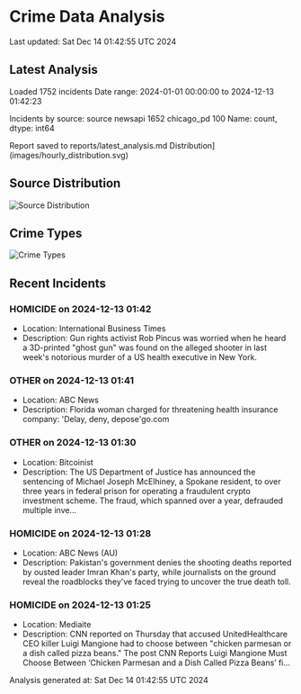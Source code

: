 # Crime Data Analysis
Last updated: Sat Dec 14 01:42:55 UTC 2024

## Latest Analysis

Loaded 1752 incidents
Date range: 2024-01-01 00:00:00 to 2024-12-13 01:42:23

Incidents by source:
source
newsapi       1652
chicago_pd     100
Name: count, dtype: int64

Report saved to reports/latest_analysis.md
Distribution](images/hourly_distribution.svg)

## Source Distribution
![Source Distribution](images/source_distribution.svg)

## Crime Types
![Crime Types](images/crime_types.svg)

## Recent Incidents

### HOMICIDE on 2024-12-13 01:42
- Location: International Business Times
- Description: Gun rights activist Rob Pincus was worried when he heard a 3D-printed "ghost gun" was found on the alleged shooter in last week's notorious murder of a US health executive in New York.


### OTHER on 2024-12-13 01:41
- Location: ABC News
- Description: Florida woman charged for threatening health insurance company: 'Delay, deny, depose'go.com


### OTHER on 2024-12-13 01:30
- Location: Bitcoinist
- Description: The US Department of Justice has announced the sentencing of Michael Joseph McElhiney, a Spokane resident, to over three years in federal prison for operating a fraudulent crypto investment scheme. The fraud, which spanned over a year, defrauded multiple inve…


### HOMICIDE on 2024-12-13 01:28
- Location: ABC News (AU)
- Description: Pakistan's government denies the shooting deaths reported by ousted leader Imran Khan's party, while journalists on the ground reveal the roadblocks they've faced trying to uncover the true death toll.


### HOMICIDE on 2024-12-13 01:25
- Location: Mediaite
- Description: CNN reported on Thursday that accused UnitedHealthcare CEO killer Luigi Mangione had to choose between "chicken parmesan or a dish called pizza beans."
The post CNN Reports Luigi Mangione Must Choose Between ‘Chicken Parmesan and a Dish Called Pizza Beans’ fi…

Analysis generated at: Sat Dec 14 01:42:55 UTC 2024
